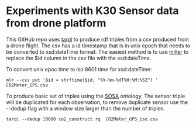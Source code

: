 # Experiments with K30 Sensor data from drone platform

This GitHub repo uses [tarql](https://tarql.github.io/) to produce rdf triples from a csv produced from a drone flight. The csv has a id timestamp that is in unix epoch that needs to be converted to xsd:dateTime format. The easiest method is to use [miller](https://github.com/johnkerl/miller) to replace the $id column in the csv file with the xsd:dateTime.

To convert unix epoc time to iso 8601 time for xsd:dateTime:

```
mlr --csv put '$id = strftime($id, "%Y-%m-%dT%H:%M:%SZ") ' CO2Meter_GPS.csv
```

To produce basic set of triples using the [SOSA](https://www.w3.org/TR/vocab-ssn/) ontology. The sensor triple will be duplicated for each observation, to remove duplicate sensor use the --dedup flag with a window size larger than the number of triples.


```
tarql --dedup 10000 co2_construct.rq  CO2Meter_GPS_iso.csv
```
